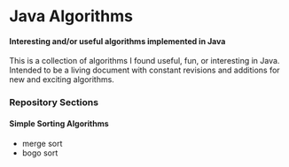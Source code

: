 # Java Algorithms

#### Interesting and/or useful algorithms implemented in Java

This is a collection of algorithms I found useful, fun, or interesting in Java. Intended to be a living document with constant revisions and additions for new and exciting algorithms.


### Repository Sections
#### Simple Sorting Algorithms
* merge sort
* bogo sort
